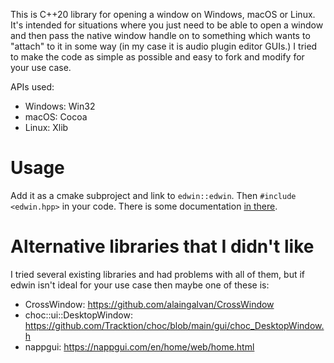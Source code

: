 This is C++20 library for opening a window on Windows, macOS or Linux. It's intended for situations where you just need to be able to open a window and then pass the native window handle on to something which wants to "attach" to it in some way (in my case it is audio plugin editor GUIs.) I tried to make the code as simple as possible and easy to fork and modify for your use case.

APIs used:
- Windows: Win32
- macOS: Cocoa
- Linux: Xlib

# Usage
Add it as a cmake subproject and link to `edwin::edwin`. Then `#include <edwin.hpp>` in your code. There is some documentation [in there](https://github.com/colugomusic/edwin/blob/master/include/edwin.hpp).

# Alternative libraries that I didn't like

I tried several existing libraries and had problems with all of them, but if edwin isn't ideal for your use case then maybe one of these is:

- CrossWindow: https://github.com/alaingalvan/CrossWindow
- choc::ui::DesktopWindow: https://github.com/Tracktion/choc/blob/main/gui/choc_DesktopWindow.h
- nappgui: https://nappgui.com/en/home/web/home.html
